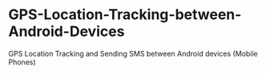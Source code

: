 # GPS-Location-Tracking-between-Android-Devices
GPS Location Tracking and Sending SMS between Android devices (Mobile Phones)
